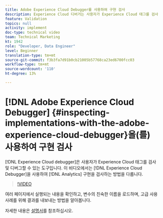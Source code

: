 ```yaml
---
title: Adobe Experience Cloud Debugger를 사용하여 구현 검사
description: Experience Cloud 디버거는 사용자가 Experience Cloud 태그를 검사 및 디버그할 수 있는 도구입니다. 이 비디오에서는 Experience Cloud Debugger을 사용하여 Analytics 구현을 검사하는 방법을 다룹니다.
feature: Validation
topics: null
activity: implement
doc-type: technical video
team: Technical Marketing
kt: 1942
role: "Developer, Data Engineer"
level: Beginner
translation-type: tm+mt
source-git-commit: f3b3fa7d91b0cb21005b57768ca23ed6700fcc03
workflow-type: tm+mt
source-wordcount: '110'
ht-degree: 13%

---
```



# [!DNL Adobe Experience Cloud Debugger] {#inspecting-implementations-with-the-adobe-experience-cloud-debugger}을(를) 사용하여 구현 검사

[!DNL Experience Cloud debugger]은 사용자가 Experience Cloud 태그를 검사 및 디버그할 수 있는 도구입니다. 이 비디오에서는 [!DNL Experience Cloud Debugger]을 사용하여 [!DNL Analytics] 구현을 검사하는 방법을 다룹니다.

>[!VIDEO](https://video.tv.adobe.com/v/23878/?quality=12)

여러 페이지에서 실행되는 내용을 확인하고, 변수의 친숙한 이름을 로드하며, 고급 사용 사례를 위해 결과를 내보내는 방법을 알아봅니다.

자세한 내용은 [설명서](https://marketing.adobe.com/resources/help/en_US/experience-cloud-debugger/experience-cloud-debugger.html)를 참조하십시오.

